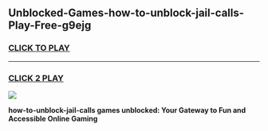 
## Unblocked-Games-how-to-unblock-jail-calls-Play-Free-g9ejg
<h3>
<a href="https://premium76.site?title=how-to-unblock-jail-calls&ref=23A">CLICK TO PLAY</a></h3>
<hr>

<h3>
<a href="https://premium76.site?title=how-to-unblock-jail-calls&ref=23A">CLICK 2 PLAY</a>
  
</h3>

<a href="https://premium76.site?title=how-to-unblock-jail-calls&ref=23A"><img src="https://clearcache.store/games.png"></a>


**how-to-unblock-jail-calls games unblocked: Your Gateway to Fun and Accessible Online Gaming**
